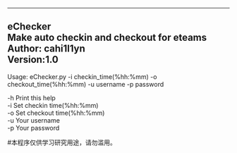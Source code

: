 ----------------------------------------------------  
eChecker  
Make auto checkin and checkout for eteams  
Author: cahi1l1yn  
Version:1.0 
----------------------------------------------------  

Usage: eChecker.py -i checkin_time(%hh:%mm) -o checkout_time(%hh:%mm) -u username -p password  

-h Print this help  
-i Set checkin time(%hh:%mm)  
-o Set checkout time(%hh:%mm)  
-u Your username  
-p Your password   

#本程序仅供学习研究用途，请勿滥用。 
